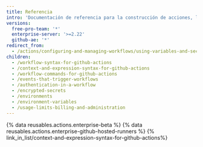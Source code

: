 ```yaml
---
title: Referencia
intro: 'Documentación de referencia para la construcción de acciones, la creación de flujos de trabajo y otras herramientas e información sobre las {% data variables.product.prodname_actions %}.'
versions:
  free-pro-team: '*'
  enterprise-server: '>=2.22'
  github-ae: '*'
redirect_from:
  - /actions/configuring-and-managing-workflows/using-variables-and-secrets-in-a-workflow
children:
  - /workflow-syntax-for-github-actions
  - /context-and-expression-syntax-for-github-actions
  - /workflow-commands-for-github-actions
  - /events-that-trigger-workflows
  - /authentication-in-a-workflow
  - /encrypted-secrets
  - /environments
  - /environment-variables
  - /usage-limits-billing-and-administration
---
```

{% data reusables.actions.enterprise-beta %}
{% data reusables.actions.enterprise-github-hosted-runners %}
{% link_in_list/context-and-expression-syntax-for-github-actions%}
